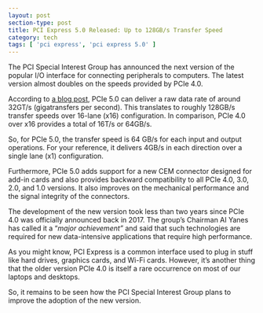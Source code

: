 ```yaml
---
layout: post
section-type: post
title: PCI Express 5.0 Released: Up to 128GB/s Transfer Speed
category: tech
tags: [ 'pci express', 'pci express 5.0' ]
---
```

<!-- wp:paragraph {"dropCap":true} -->
<p class="has-drop-cap">The
 PCI Special Interest Group has announced the next version of the 
popular I/O interface for connecting peripherals to computers. The 
latest version almost doubles on the speeds provided by PCIe 4.0.</p>
<!-- /wp:paragraph -->

<!-- wp:paragraph -->
<p>According to <a href="https://www.businesswire.com/news/home/20190529005766/en/PCI-SIG%C2%AE-Achieves-32GTs-New-PCI-Express%C2%AE-5.0" target="_blank" rel="noreferrer noopener">a blog post</a>,
 PCIe 5.0 can deliver a raw data rate of around 32GT/s (gigatransfers 
per second). This translates to roughly 128GB/s transfer speeds over 
16-lane (x16) configuration. In comparison, PCIe 4.0 over x16 provides a
 total of 16T/s or 64GB/s.</p>
<!-- /wp:paragraph -->

<!-- wp:paragraph -->
<p>So,
 for PCIe 5.0, the transfer speed is 64 GB/s for each input and output 
operations. For your reference, it delivers 4GB/s in each direction over
 a single lane (x1) configuration.</p>
<!-- /wp:paragraph -->

<!-- wp:paragraph -->
<p>Furthermore, PCIe 5.0 adds 
support for a new CEM connector designed for add-in cards and also 
provides backward compatibility to all PCIe 4.0, 3.0, 2.0, and 1.0 
versions. It also improves on the mechanical performance and the signal 
integrity of the connectors.</p>
<!-- /wp:paragraph -->

<!-- wp:paragraph -->
<p>The development of the new version 
took less than two years since PCIe 4.0 was officially announced back in
 2017. The group’s Chairman AI Yanes has called it a “<em>major achievement”</em> and said that such technologies are required for new data-intensive applications that require high performance.</p>
<!-- /wp:paragraph -->

<!-- wp:paragraph -->
<p>As
 you might know, PCI Express is a common interface used to plug in stuff
 like hard drives, graphics cards, and Wi-Fi cards. However, it’s 
another thing that the older version PCIe 4.0 is itself a rare 
occurrence on most of our laptops and desktops.</p>
<!-- /wp:paragraph -->

<!-- wp:paragraph -->
<p>So, it remains to be seen how the PCI Special Interest Group plans to improve the adoption of the new version.</p>
<!-- /wp:paragraph -->
